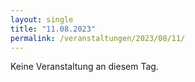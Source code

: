 ```yaml
---
layout: single
title: "11.08.2023"
permalink: /veranstaltungen/2023/08/11/
---
```


Keine Veranstaltung an diesem Tag.

